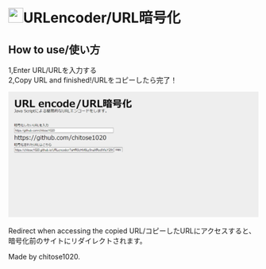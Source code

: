 <h1><img src="https://chitose1020.github.io/chitose1020/img/icon.png" height="30px" width="30px" />URLencoder/URL暗号化</h1>
<h2>How to use/使い方</h2>
<p>1,Enter URL/URLを入力する<br />
   2,Copy URL and finished!/URLをコピーしたら完了！</p>
<img alt="" src="img.png" />
<p>Redirect when accessing the copied URL/コピーしたURLにアクセスすると、暗号化前のサイトにリダイレクトされます。</p>
<p>Made by chitose1020.</p>
